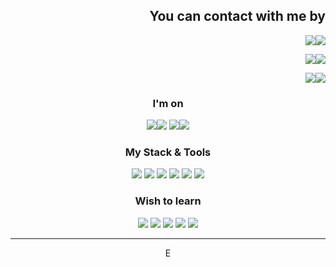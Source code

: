 <div align="right">

## You can contact with me by
<a href='https://t.me/sivikgosh' target='_blank'><img src='https://img.shields.io/badge/Telegram-white?style=for-the-badge&logo=Telegram&logoColor=26A5E4'><img src='https://img.shields.io/badge/@SivikGosh-26A5E4?style=for-the-badge'></a>

<a href='mailto:sivik@protonmail.com'><img src='https://img.shields.io/badge/Proton Mail-white?style=for-the-badge&logo=protonmail&logoColor=6D4AFF'><img src='https://img.shields.io/badge/sivik@protonmail.com-6D4AFF?style=for-the-badge'></a>

<a href='https://www.linkedin.com/in/sivikgosh/' target='_blank'><img src='https://img.shields.io/badge/LinkedIn-white?style=for-the-badge&logo=linkedin&logoColor=0A66C2'><img src='https://img.shields.io/badge/Georgiy Markarov-0A66C2?style=for-the-badge'></a>

</div>
<div align="center">

###  I'm on
<a href='https://www.codewars.com/users/SivikGosh' target='_blank'><img src='https://img.shields.io/badge/Codewars-white?style=for-the-badge&logo=codewars&logoColor=B1361E'><img src='https://img.shields.io/badge/SivikGosh-B1361E?style=for-the-badge'></a>
<img src='https://img.shields.io/badge/Discord-white?style=for-the-badge&logo=discord&logoColor=5865F2'><img src='https://img.shields.io/badge/SivikGosh-5865F2?style=for-the-badge'>
  
###  My Stack & Tools
<a href='https://docs.celeryq.dev/en/stable/' target='_blank'><img src='https://img.shields.io/badge/Celery-37814A?style=for-the-badge&logo=celery&logoColor=white'></a>
<a href='https://clickhouse.com/docs/ru' target='_blank'><img src='https://img.shields.io/badge/-ClickHouse-FFCC01?style=for-the-badge&logo=clickhouse&logoColor=black'></a>
<a href='https://docs.djangoproject.com/en/5.0/' target='_blank'><img src='https://img.shields.io/badge/Django-092E20?style=for-the-badge&logo=django&logoColor=white'></a>
<a href='https://docs.docker.com/?_gl=1*1jebpjh*_ga*MTc2NTAwMjIzNi4xNzA1ODYxMTgx*_ga_XJWPQMJYHQ*MTcwODQ1MjQxMy4xMS4xLjE3MDg0NTI0MTMuNjAuMC4w' target='_blank'><img src='https://img.shields.io/badge/Docker-2496ED?style=for-the-badge&logo=docker&logoColor=white'></a>
<img src='https://img.shields.io/badge/diagrams.net-F08705?style=for-the-badge&logo=diagramsdotnet&logoColor=white'>
<img src='https://img.shields.io/badge/CSS3-1572B6?style=for-the-badge&logo=css3&logoColor=white'>

### Wish to learn
<a href='https://docs.aiohttp.org/en/stable/' target='_blank'><img src='https://img.shields.io/badge/AIOHTTP-2C5BB4?style=for-the-badge&logo=aiohttp&logoColor=white'></a>
<a href='https://angular.io/' target='_blank'><img src='https://img.shields.io/badge/Angular-0F0F11?style=for-the-badge&logo=angular&logoColor=white'></a>
<a href='https://www.ansible.com/' target='_blank'><img src='https://img.shields.io/badge/Ansible-EE0000?style=for-the-badge&logo=ansible&logoColor=white'></a>
<a href='https://bitbucket.org/' target='_blank'><img src='https://img.shields.io/badge/Bitbucket-0052CC?style=for-the-badge&logo=bitbucket&logoColor=white'></a>
<a href='https://getbootstrap.com/' target='_blank'><img src='https://img.shields.io/badge/Bootstrap-7952B3?style=for-the-badge&logo=bootstrap&logoColor=white'></a>

---

E

</div>
